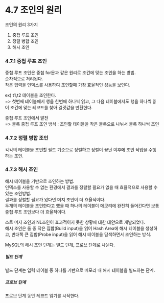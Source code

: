 # 4.7 조인의 원리 
조인의 원리 3가지
1. 중첩 루프 조인
2. 정렬 병합 조인
3. 해시 조인

### 4.7.1 중첩 루프 조인
중첩 루프 조인은 중첩 for문과 같은 원리로 조건에 맞는 조인을 하는 방법. <br>
순차적으로 처리된다. <br>
작은 입력을 인덱스를 사용하여 조인할때 가장 효율적인 성능을 보인다. 

ex) t1,t2 테이블을 조인한다. <br>
=> 첫번째 테이블에서 행을 한번에 하나씩 읽고, 그 다음 테이블에서도 행을 하나씩 읽어 조건에 맞는 레코드를 찾아 결괏값을 반환한다. 

중첩 루프 조인에서 발전 <br>
=>  블록 중첩 루프 조인 방식 : 조인할 테이블을 작은 블록으로 나눠서 블록 하나씩 조인 

### 4.7.2 정렬 병합 조인 
각각의 테이블을 조인할 필드 기준으로 정렬하고 정렬이 끝난 이후에 조인 작업을 수행하는 조인.

### 4.7.3 해시 조인 
해시 테이블을 기반으로 조인하는 방법. <br>
인덱스를 사용할 수 없는 환경에서 결과를 정렬할 필요가 없을 때 효율적으로 사용할 수 있는 조인방법. <br>
결과를 정렬할 필요가 있다면 머지 조인이 더 효율적이다. <br>
두개의 테이블을 조인한다고 했을 때 하나의 테이블이 메모리에 완전히 들어간다면 보통 중첩 루프 조인보다 더 효율적이다. <br>

소트 머지 조인과 NL조인이 효과적이지 못한 상황에 대한 대안으로 개발되었다. <br>
해시 조인은 둘 중 작은 집합(Build input)을 읽어 Hash Area에 해시 테이블을 생성하고, 반대쪽 큰 집합(Probe input)을 읽어 해시 테이블을 담색하면서 조인하는 방식.

MySQL의 해시 조인 단계는 빌드 단계, 프로브 단계로 나뉜다. 

##### 빌드 단계 
빌드 단계는 입력 테이블 중 하나를 기반으로 메모리 내 해시 테이블을 빌드하는 단계.

##### 프로브 단계 
프로브 단계 동안 레코드 읽기를 시작한다. 
